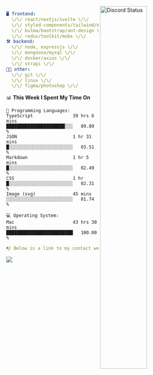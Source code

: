 
<a href="https://discord.com/users/279302975371870218" target="_blank">
    <img width="50%" align="right" alt="Discord Status" src="https://lanyard.cnrad.dev/api/279302975371870218?bg=161B22&borderRadius=5px%205px%200%200&hideTimestamp=true&idleMessage=Just%20chillin%27%20at%20the%20moment&animated=true">
</a>

```yaml
🖥️ frontend: 
  \/\/ react/nextjs/svelte \/\/
  \/\/ styled-components/tailwind/mui/
  \/\/ bulma/bootstrap/ant-design \/\/
  \/\/ redux/toolkit/mobx \/\/
🛠 backend: 
  \/\/ node, expressjs \/\/
  \/\/ mongoose/mysql \/\/
  \/\/ docker/axios \/\/
  \/\/ strapi \/\/
👨‍💻 other: 
  \/\/ git \/\/ 
  \/\/ linux \/\/
  \/\/ figma/photoshop \/\/
```
<!--START_SECTION:waka-->
📊 **This Week I Spent My Time On** 

```text
💬 Programming Languages: 
TypeScript               39 hrs 6 mins       ██████████████████████░░░   89.89 % 
JSON                     1 hr 31 mins        █░░░░░░░░░░░░░░░░░░░░░░░░   03.51 % 
Markdown                 1 hr 5 mins         █░░░░░░░░░░░░░░░░░░░░░░░░   02.49 % 
CSS                      1 hr                █░░░░░░░░░░░░░░░░░░░░░░░░   02.31 % 
Image (svg)              45 mins             ░░░░░░░░░░░░░░░░░░░░░░░░░   01.74 % 

💻 Operating System: 
Mac                      43 hrs 30 mins      █████████████████████████   100.00 % 
```


<!--END_SECTION:waka-->
```yaml
📭 Below is a link to my contact website 
```
<a href="https://mxns.xyz" target="_black"> <img src="https://img.shields.io/badge/website-161B22?style=for-the-badge&logo=About.me&logoColor=white"></img> <a/>
